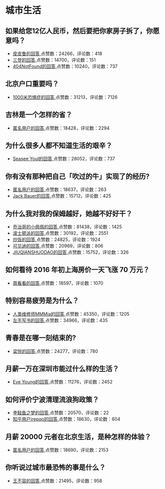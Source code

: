 #  城市生活 
## 如果给您12亿人民币，然后要把你家房子拆了，你愿意吗？
- [皮皮鲁的回答](https://www.zhihu.com/question/517004208/answer/-1936345654),点赞数：24266，评论数：418
- [三登的回答](https://www.zhihu.com/question/517004208/answer/-1936348181),点赞数：14700，评论数：151
- [404NotFound的回答](https://www.zhihu.com/question/517004208/answer/-1943233219),点赞数：10240，评论数：737
## 北京户口重要吗？
- [1000米恐惧症的回答](https://www.zhihu.com/question/312944993/answer/962727786),点赞数：31213，评论数：7126
## 吉林是一个怎样的省？
- [匿名用户的回答](https://www.zhihu.com/question/352845231/answer/966354873),点赞数：18428，评论数：2294
## 为什么很多人都不知道生活的艰辛？
- [Seasee Youl的回答](https://www.zhihu.com/question/435686256/answer/1707136053),点赞数：28052，评论数：737
## 你有没有那种把自己「吹过的牛」实现了的经历?
- [匿名用户的回答](https://www.zhihu.com/question/444901263/answer/1735777061),点赞数：18637，评论数：263
- [Jack Bauer的回答](https://www.zhihu.com/question/444901263/answer/1734729514),点赞数：15712，评论数：425
## 为什么我对我的保姆越好，她越不好好干？
- [乔治哥的小佩佩的回答](https://www.zhihu.com/question/48604008/answer/900029754),点赞数：81438，评论数：1425
- [波士顿派的回答](https://www.zhihu.com/question/48604008/answer/901278426),点赞数：30192，评论数：2551
- [炒饭的回答](https://www.zhihu.com/question/48604008/answer/905847896),点赞数：24825，评论数：1924
- [可见迪的回答](https://www.zhihu.com/question/48604008/answer/942500407),点赞数：20969，评论数：806
- [JIUQIANSHUODAO的回答](https://www.zhihu.com/question/48604008/answer/977711463),点赞数：15752，评论数：326
## 如何看待 2016 年初上海房价一天飞涨 70 万元？
- [周看看的回答](https://www.zhihu.com/question/40700155/answer/89002644),点赞数：18597，评论数：1070
## 特别容易疲劳是为什么？
- [人类维修师MMMia的回答](https://www.zhihu.com/question/20411759/answer/1705415567),点赞数：45350，评论数：1205
- [左手写书的回答](https://www.zhihu.com/question/20411759/answer/1795033134),点赞数：34966，评论数：435
## 青春是在哪一刻结束的?
- [梁悦的回答](https://www.zhihu.com/question/312025216/answer/597216687),点赞数：24277，评论数：780
## 月薪一万在深圳市能过什么样的生活？
- [Eve Young的回答](https://www.zhihu.com/question/54172256/answer/153524785),点赞数：11276，评论数：2452
## 如何评价宁波清理流浪狗政策？
- [李鲑鱼之梦的回答](https://www.zhihu.com/question/295698651/answer/1838901719),点赞数：20570，评论数：22
- [知乎用户irepqo的回答](https://www.zhihu.com/question/295698651/answer/509531235),点赞数：18630，评论数：604
## 月薪 20000 元者在北京生活，是种怎样的体验？
- [匿名用户的回答](https://www.zhihu.com/question/28819689/answer/234189061),点赞数：18690，评论数：2153
## 你听说过城市最恐怖的事是什么？
- [王不容的回答](https://www.zhihu.com/question/300411065/answer/1536562305),点赞数：21495，评论数：958
